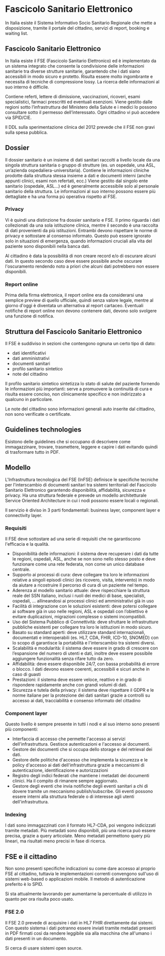 # Fascicolo Sanitario Elettronico

In Italia esiste il Sistema Informativo Socio Sanitario Regionale che mette a disposizione, tramite il portale del cittadino, servizi di report, booking e waiting list.

## Fascicolo Sanitario Elettronico

In Italia esiste il FSE (Fascicolo Sanitario Elettronico) ed è implementato da un sistema integrato che consente la condivisione delle informazioni sanitarie tra diverse strutture sanitarie, garantendo che i dati siano accessibili in modo sicuro e protetto. Risulta essere molto ingombrante e necessita di tecniche di compressione lossy. La ricerca delle informazioni al suo interno è difficile.

Contiene referti, lettere di dimissione, vaccinazioni, ricoveri, esami specialistici, farmaci prescritti ed eventuali esenzioni. Viene gestito dalle regioni sotto l’infrastruttura del Ministero della Salute e i medici lo possono consultare sotto il permesso dell’interessato. Ogni cittadino vi può accedere via SPID/CIE.

Il DDL sulla sperimentazione clinica del 2012 prevede che il FSE non gravi sulla spesa pubblica.

## Dossier

Il dossier sanitario è un insieme di dati sanitari raccolti a livello locale da una singola struttura sanitaria o gruppo di
strutture (es. un ospedale, una ASL, un’azienda ospedaliera-universitaria).
Contiene le informazioni cliniche prodotte dalla struttura stessa insieme a dati e documenti interni (anche appunti clinici, esami non refertati, ecc.)
Viene gestito dal singolo ente sanitario (ospedale, ASL...) ed è generalmente accessibile solo al personale sanitario della struttura. Le informazioni al suo interno possono essere più dettagliate e ha una forma pù operativa rispetto al FSE.

### Privacy

Vi è quindi una distinzione fra dossier sanitario e FSE. Il primo riguarda i dati collezionati da una sola istituzione clinica, mentre il secondo è una raccolta di  dati provenienti da più istituzioni. Entrambi devono rispettare le norme di privacy e sottostare al consenso informato. Questo può essere ignorato solo in situazioni di emergenza, quando informazioni cruciali alla vita del paziente sono disponibili nella banca dati.

Al cittadino è data la possibilità di non creare record e/o di oscurare alcuni dati. In questo secondo caso deve essere possibile anche oscurare l'oscuramento rendendo noto a priori che alcuni dati potrebbero non essere disponibili.

### Report online

Prima della firma elettronica, il report online era da considerarsi una semplice preview di quello ufficiale, quindi senza valore legale, mentre al giorno d'oggi è diventata un alternativa al report cartaceo. Eventuali notifiche di report online non devono contenere dati, devono solo svolgere una funzione di notifica.

## Struttura del Fascicolo Sanitario Elettronico

Il FSE è suddiviso in sezioni che contengono ognuna un certo tipo di dato:

- dati identificativi
- dati amministrativi
- documenti sanitari
- profilo sanitario sintetico
- note del cittadino

Il profilo sanitario sintetico sintetizza lo stato di salute del paziente fornendo le informazioni più importanti: serve a promuovere la continuità di cura e risulta essere conciso, non clinicamente specifico e non indirizzato a qualcuno in particolare.

Le note del cittadino sono informazioni generali auto inserite dal cittadino, non sono verificate o certificate.

## Guidelines technologies

Esistono delle guidelines che si occupano di descrivere come immagazzinare, trovare, trasmettere, leggere e capire i dati evitando quindi di trasformare tutto in PDF.

## Modello

L'Infrastruttura tecnologica del FSE (InFSE) definisce le specifiche tecniche per l'interscambio di documenti sanitari tra sistemi territoriali del Fascicolo Sanitario Elettronico garantendo disponibilità, affidabilità, sicurezza e privacy. Ha una struttura federale e prevede un modello architetturale Service Oriented Architecture in cui i nodi possono essere locali o regionali.

Il servizio è diviso in 3 parti fondamentali: business layer, component layer e connectivity layer.

### Requisiti

Il FSE deve sottostare ad una serie di requisiti che ne garantiscono l'efficacia e la qualità.

- Disponibilità delle informazioni: il sistema deve recuperare i dati da tutte le regioni, ospedali, ASL, anche se non sono nello stesso posto e deve funzionare come una rete federata, non come un unico database centrale.
- Supporto ai processi di cura: deve collegare tra loro le informazioni relative a singoli episodi clinici (es ricovero, visita, intervento) in modo da aiutare a ricostruire il percorso di cura di un paziente nel tempo.
- Aderenza al modello sanitario attuale: deve rispecchiare la struttura reale del SSN italiano, inclusi i ruoli dei medici di base, specialisti, ospedali, ... allineandosi ai processi clinici ed amministrativi già in uso
- Facilità di integrazione con le soluzioni esistenti: deve potersi collegare ai software già in uso nelle regioni, ASL e ospedali con l’obiettivo è evitare duplicazioni, migrazioni complesse o sistemi incompatibili.
- Uso del Sistema Pubblico di Connettività: deve sfruttare le infrastrutture pubbliche esistenti per collegare tra loro le istituzioni in modo sicuro.
- Basato su standard aperti: deve utilizzare standard internazionali, documentati e interoperabili (es. HL7, CDA, FHIR, ICD-10, SNOMED) con lo scopo di garantisce la portabilità e l'interscambio tra sistemi diversi.
- Scalabilità e modularità: il sistema deve essere in grado di crescere con l’espansione del numero di utenti e dati, inoltre deve essere possibile aggiungere funzionalità senza rifare tutto da zero.
- Affidabilità: deve essere disponibile 24/7, con bassa probabilità di errore o blocco. I dati devono essere coerenti, accessibili e sicuri anche in caso di guasti
- Prestazioni: il sistema deve essere veloce, reattivo e in grado di rispondere rapidamente anche con grandi
volumi di dati.
- Sicurezza e tutela della privacy: il sistema deve rispettare il GDPR e le norme italiane per la protezione dei dati sanitari grazie a controlli su accesso ai dati, tracciabilità e consenso informato del cittadino

### Component layer

Questo livello è sempre presente in tutti i nodi e al suo interno sono presenti più componenti:

- Interfaccia di accesso che permette l'accesso ai servizi dell'infrastruttura. Gestisce autenticazioni e l'accesso ai documenti.
- Gestore dei documenti che si occupa dello storage e del retrieval dei dati.
- Gestore delle politiche d'accesso che implementa la sicurezza e le policy d'accesso ai dati dell'infrastruttura grazie a meccanismi di autenticazione, identificazione e autorizzazioni
- Registro degli indici federati che mantiene i metadati dei documenti clinici. Ha il compito di rimanere sempre aggiornato.
- Gestore degli eventi che invia notifiche degli eventi sanitari a chi di dovere tramite un meccanismo publish/subscribe. Gli eventi possono essere interni alla struttura federale o di interesse agli utenti dell'infrastruttura.

### Indexing

I dati sono immagazzinati con il formato HL7-CDA, poi vengono indicizzati tramite metadati. Più metadati sono disponibili, più una ricerca può essere precisa, grazie a query articolate. Meno metadati permettono query più lineari, ma risultati meno precisi in fase di ricerca.

## FSE e il cittadino

Non sono presenti specifiche indicazioni su come dare accesso al proprio FSE al cittadino, tuttavia le implementazioni correnti convengono sull'uso di sistemi web-based o applicazioni mobile. Il metodo di autenticazione preferito è lo SPID.

Si sta attualmente lavorando per aumentarne la percentuale di utilizzo in quanto per ora risulta poco usato.

### FSE 2.0

Il FSE 2.0 prevede di acquisire i dati in HL7 FHIR direttamente dai sistemi. Con questo sistema i dati potranno essere inviati tramite metadati presenti in PDF firmati così da rendere leggibile sia alla macchina che all'umano i dati presenti in un documento.

Si cerca di usare sistemi open source.
